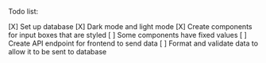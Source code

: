 Todo list:

[X] Set up database
[X] Dark mode and light mode
[X] Create components for input boxes that are styled
[ ] Some components have fixed values
[ ] Create API endpoint for frontend to send data
[ ] Format and validate data to allow it to be sent to database
